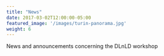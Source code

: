 ```yaml
---
title: "News"
date: 2017-03-02T12:00:00-05:00
featured_image: '/images/turin-panorama.jpg'
weight: 6
---
```

News and announcements concerning the DLnLD workshop
